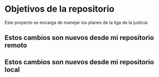 # Objetivos de la repositorio

Este proyecto se encarga de manejar los planes de la liga de la justicia

## Estos cambios son nuevos desde mi repositorio remoto
## Estos cambios son nuevos desde mi repositorio local
